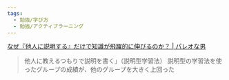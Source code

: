 ```yaml
---
tags:
  - 勉強/学び方
  - 勉強/アクティブラーニング
---
```

[なぜ『他人に説明する』だけで知識が飛躍的に伸びるのか？ | パレオな男](https://yuchrszk.blogspot.com/2024/12/blog-post_574.html)
>他人に教えるつもりで説明を書く」（説明型学習法）
>説明型の学習法を使ったグループの成績が、他のグループを大きく上回った

